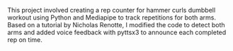 This project involved creating a rep counter for hammer curls dumbbell workout using Python and Mediapipe to track repetitions for both arms. Based on a tutorial by Nicholas Renotte, I modified the code to detect both arms and added voice feedback with pyttsx3 to announce each completed rep on time.
